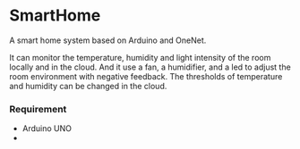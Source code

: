 # SmartHome

A smart home system based on Arduino and OneNet. 

It can monitor the temperature, humidity and light intensity of the room locally and in the cloud. And it use a fan, a humidifier, and a led to adjust the room environment with negative feedback. The thresholds of temperature and humidity can be changed in the cloud. 

### Requirement

- Arduino UNO
- 
